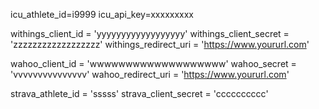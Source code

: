 icu_athlete_id=i9999
icu_api_key=xxxxxxxxx

withings_client_id = 'yyyyyyyyyyyyyyyyyy'
withings_client_secret = 'zzzzzzzzzzzzzzzzzz'
withings_redirect_uri = 'https://www.yoururl.com'

wahoo_client_id = 'wwwwwwwwwwwwwwwwwww'
wahoo_secret = 'vvvvvvvvvvvvvvv'
wahoo_redirect_uri = 'https://www.yoururl.com'

strava_athlete_id = 'sssss'
strava_client_secret = 'cccccccccc'
